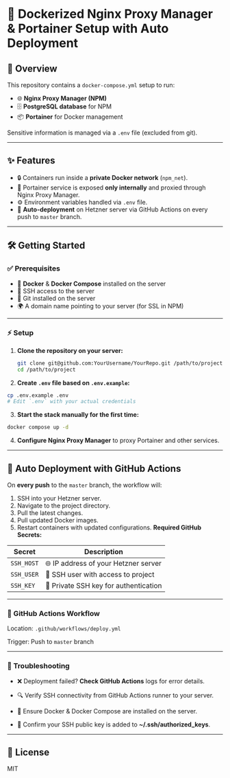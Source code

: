 # 🚀 Dockerized Nginx Proxy Manager & Portainer Setup with Auto Deployment

## 📌 Overview

This repository contains a `docker-compose.yml` setup to run:

- 🌐 **Nginx Proxy Manager (NPM)**
- 🗄️ **PostgreSQL database** for NPM
- 📦 **Portainer** for Docker management

Sensitive information is managed via a `.env` file (excluded from git).  

---

## ✨ Features

- 🔒 Containers run inside a **private Docker network** (`npm_net`).
- 🔐 Portainer service is exposed **only internally** and proxied through Nginx Proxy Manager.
- ⚙️ Environment variables handled via `.env` file.
- 🤖 **Auto-deployment** on Hetzner server via GitHub Actions on every push to `master` branch.

---

## 🛠️ Getting Started

### ✅ Prerequisites
- 🐳 **Docker** & **Docker Compose** installed on the server
- 🔑 SSH access to the server
- 📂 Git installed on the server
- 🌍 A domain name pointing to your server (for SSL in NPM)

---

### ⚡ Setup

1. **Clone the repository on your server:**
   ```bash
   git clone git@github.com:YourUsername/YourRepo.git /path/to/project
   cd /path/to/project
2. **Create `.env` file based on `.env.example`:**

```bash
cp .env.example .env
# Edit `.env` with your actual credentials
```
3. **Start the stack manually for the first time:**

```bash
docker compose up -d
```
4. **Configure Nginx Proxy Manager** to proxy Portainer and other services.
---
## 🤖 Auto Deployment with GitHub Actions
On **every push** to the `master` branch, the workflow will:
1. SSH into your Hetzner server.
2. Navigate to the project directory.
3. Pull the latest changes.
4. Pull updated Docker images.
5. Restart containers with updated configurations.
**Required GitHub Secrets:**

| Secret     | Description                          |
| ---------- | ------------------------------------ |
| `SSH_HOST` | 🌐 IP address of your Hetzner server  |
| `SSH_USER` | 👤 SSH user with access to project    |
| `SSH_KEY`  | 🔑 Private SSH key for authentication |

---
### 📜 GitHub Actions Workflow
Location: `.github/workflows/deploy.yml`

Trigger: Push to `master` branch

---
### 🐞 Troubleshooting
- ❌ Deployment failed? **Check GitHub Actions** logs for error details.

- 🔍 Verify SSH connectivity from GitHub Actions runner to your server.

- 🐳 Ensure Docker & Docker Compose are installed on the server.

- 🔑 Confirm your SSH public key is added to **~/.ssh/authorized_keys**.
---
## 📄 License
MIT